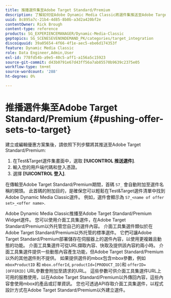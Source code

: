 ```yaml
---
title: 推播選件集至Adobe Target Standard/Premium
description: 了解如何從Adobe Dynamic Media Classic將選件集推送至Adobe Target Standard/Premium。
uuid: 8c895a7c-21b4-4d85-8b0b-a3d2a420bf2e
contentOwner: Rick Brough
content-type: reference
products: SG_EXPERIENCEMANAGER/Dynamic-Media-Classic
geptopics: SG_SCENESEVENONDEMAND_PK/categories/target_integration
discoiquuid: 39a05654-4f66-4f1e-aec5-ebe6d174353f
feature: Dynamic Media Classic
role: Data Engineer,Admin,User
exl-id: 778fd54b-a9e5-40c5-aff1-a156a5c15923
source-git-commit: d43b0791e67d43ff56a7ab85570b9639c2375e05
workflow-type: tm+mt
source-wordcount: '288'
ht-degree: 0%

---
```


# 推播選件集至Adobe Target Standard/Premium {#pushing-offer-sets-to-target}

建立或編輯優惠方案集後，請依照下列步驟將其推送至Adobe Target Standard/Premium:

1. 在Test&amp;Target選件集畫面中，選取 **[!UICONTROL 推送選件]**.
1. 輸入您的用戶端代碼和登入憑證。
1. 選擇 **[!UICONTROL 登入]**.

在傳輸至Adobe Target Standard/Premium期間，首碼 `S7_` 會自動附加至選件名稱的開頭。 此首碼的附加目的，是確保您可以輕鬆在Test&amp;Target選件清單中找到Adobe Dynamic Media Classic選件。 例如，選件會顯示為 `S7_<name of offer set>_<offer name>`.

Adobe Dynamic Media Classic推播至Adobe Target Standard/Premium Widget選件。 您可以使用介面工具集選件，在Adobe Target Standard/Premium以外托管您自己的選件內容。 介面工具集選件類似於在Adobe Target Standard/Premium以外托管的標準選件。 它們可讓Adobe Target Standard/Premium部署儲存在伺服器上的選件內容，以使用更複雜且動態的功能。 介面工具集選件可從URL擷取內容、快取及提供該內容約兩小時。 介面工具集選件提供一些動態內容產生功能，但Adobe Target Standard/Premium以外的其他選件則不提供。 如果提供選件的mbox包含mbox參數，例如 `mboxProductID` 和 `mbox.offerId`, `productId=[PRODUCT_ID]`和 `offerID=[OFFERID]` URL參數會附加至請求的URL。 這些參數可供介面工具集選件URL上可用的服務使用，以在Adobe Target Standard/Premium以外傳回內容，這些內容會使用mbox的產品或訂單資訊。 您也可透過API存取介面工具集選件，以程式設計方式在Adobe Target Standard/Premium以外建立選件。
